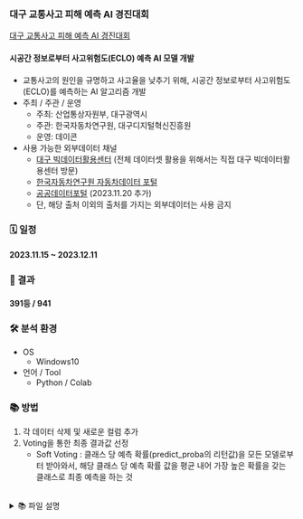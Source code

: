 ### 대구 교통사고 피해 예측 AI 경진대회
[대구 교통사고 피해 예측 AI 경진대회](https://dacon.io/competitions/official/236193/overview/description)

#### 시공간 정보로부터 사고위험도(ECLO) 예측 AI 모델 개발
- 교통사고의 원인을 규명하고 사고율을 낮추기 위해, 시공간 정보로부터 사고위험도(ECLO)를 예측하는 AI 알고리즘 개발
- 주최 / 주관 / 운영
    - 주최: 산업통상자원부, 대구광역시
    - 주관: 한국자동차연구원, 대구디지털혁신진흥원
    - 운영: 데이콘  
- 사용 가능한 외부데이터 채널
    - [대구 빅데이터활용센터](https://dipbigdata.kr/) (전체 데이터셋 활용을 위해서는 직접 대구 빅데이터활용센터 방문)
    - [한국자동차연구원 자동차데이터 포털](https://bigdata-car.kr/)
    - [공공데이터포털](https://www.data.go.kr/index.do) (2023.11.20 추가)
    - 단, 해당 출처 이외의 출처를 가지는 외부데이터는 사용 금지

### 🗓️ 일정
#### 2023.11.15 ~ 2023.12.11

### 🏅 결과
#### 391등 / 941

### 🛠 분석 환경
- OS
    - Windows10
- 언어 / Tool
    - Python / Colab

### 📚 방법
1. 각 데이터 삭제 및 새로운 컬럼 추가
2. Voting을 통한 최종 결과값 선정
    - Soft Voting : 클래스 당 예측 확률(predict_proba의 리턴값)을 모든 모델로부터 받아와서, 해당 클래스 당 예측 확률 값을 평균 내어 가장 높은 확률을 갖는 클래스로 최종 예측을 하는 것

</br>
<details>
<summary>📚 파일 설명</summary>

0. DG_EDA
    - 주소 시, 군, 구 나누기
    - 각 컬럼 value_counts() 확인
    - 날짜, 시간정보 생성
    - 위치 정보 생성 (도시, 구, 군)
    - 도로형태 정보 추출
        > ex) '단일로 - 기타' </br>
        > 도로형태1 : 단일로 </br>
        > 도로형태2 : 기타 

1. DG_Analysis_V0
    - 원본 데이터
        - 결측치 처리
        - EDA 컬럼분류 사용
    - Model
        - Decision Tree Regressor
        - Decision Tree Classifier
    - 부스팅
        - XGBoost
        - Light GBM
        - Catboost
        - RandomForest
    - Encoder
        - Label Encoder

2. DG_Analysis_V1 & DG_Analysis_V2
    - DG_Analysis_V0에서 Voting 적용
    - 부스팅 Parameter 수정
    - kfold 확인

3. DG_Analysis_V3
    - 추가 정보 확인
        - '노면상태'와 '기상상태' 별 사고 발생 건수
        - '노면상태'와 '기상상태' 별 전체 사고 건수
        - 요일 사고 건수
        - 시간대 별 사고 건수
            - 0-6시, 6-12시, 12-18시, 18-24시
        - 주말/평일과 시간대에 따른 사고 발생 비율 계산
    - Encoder
        - OneHotEncoder
    - Model X
    - 부스팅 Parameter 수정
    - Voting

4. DG_Analysis_V4
    - 최종 제출 파일
        - ['기상상태', '사고유형', '연', '월', 'holiday', '동', '도로형태1', '도로형태2', '시간대']
        - Encoder
            - Label Encoder
        - 부스팅
            - XGBoost
            - Light GBM
            - Catboost

</details>
